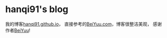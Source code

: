 hanqi91's blog
===
我的博客[hanqi91.github.io](http://hanqi91.github.io)，
直接参考的[BeiYuu.com](http://beiyuu.com)，博客很整洁美观，
感谢作者[BeiYuu](https://github.com/beiyuu/)!

